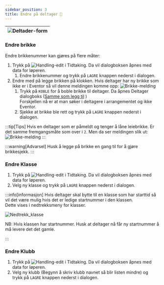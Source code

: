```yaml
---
sidebar_position: 3
title: Endre på deltager 🚧
---
```

<!-- # Endre på løper 🚧 -->

|![Deltader-form](/img/deltager_form.png)|
|-|


### Endre brikke
 Endre brikkenummer kan gjøres på flere måter:
1. Trykk på ![Handling-edit](/img/handling_edit.png) i Tidtaking. Da vil dialogboksen åpnes med data for løperen.
    1. Endre brikkenummer og trykk på `LAGRE` knappen nederst i dialogen.
2. Endre med på legge brikken på klokken. Hvis deltager har ny brikke som ikke er i Eventor så vil denne meldingen komme opp:
    ![Brikke-melding](/img/melding_brikkefinnesikke.png)<br />
    1. Trykk på `KOBLE` for å boble brikke til deltager. Da åpnes Deltager dialogboks ([Samme som legg til](/sider/Tidtaking/leggtil) ) <br />
    Forskjellen nå er at man søker i deltagere i arrangementet og ikke Eventor. <br />
    2. Sjekke at brikke ble rett og trykk på `LAGRE` knappen nederst i dialogen.

:::tip[Tips]
Hvis en deltager som er påmeldt og tenger å låne leiebrikke. Er det samme fremgangsmåte som over i `2`. Men da ser meldingen slik ut:
![Brikke-melding](/img/melding_leiebrikke.png)
:::

:::warning[Advarsel]
Husk å legge på brikke en gang til for å gjøre brikkesjekk.
:::

### Endre Klasse

1. Trykk på ![Handling-edit](/img/handling_edit.png) i Tidtaking. Da vil dialogboksen åpnes med data for løperen.
2. Velg ny klasse og trykk på `LAGRE` knappen nederst i dialogen.

:::info[informasjon]
Hvis deltager skal bytte til en klasse som har starttid så vil det være mulig hvis det er ledige startnummer i den klassen.<br />
Dette vises i nedtrekksmeny for klasser.<br />

![Nedtrekk_klasse](/img/nedtrekk_klasse.png)

NB: Hvis klassen har startnummer. Husk at deltager nå får ny startnummer å må levere det det gamle.

:::
### Endre Klubb

1. Trykk på ![Handling-edit](/img/handling_edit.png) i Tidtaking. Da vil dialogboksen åpnes med data for løperen.
2. Velg ny klubb (Begynn å skriv klubb navnet så blir listen mindre) og trykk på `LAGRE` knappen nederst i dialogen.